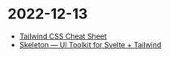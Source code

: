 # 2022-12-13

* [Tailwind CSS Cheat Sheet](https://nerdcave.com/tailwind-cheat-sheet)
* [Skeleton — UI Toolkit for Svelte + Tailwind](https://www.skeleton.dev/)
